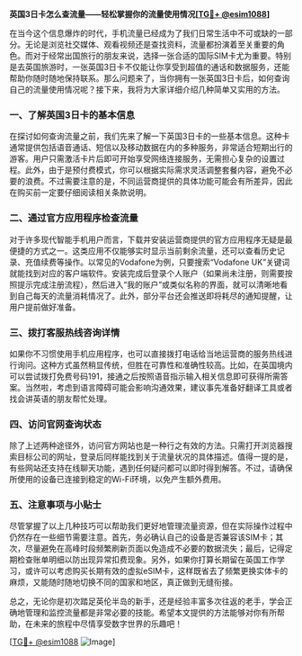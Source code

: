 **英国3日卡怎么查流量——轻松掌握你的流量使用情况[[TG💪+ @esim1088](https://t.me/s/esim1088)]**

在当今这个信息爆炸的时代，手机流量已经成为了我们日常生活中不可或缺的一部分。无论是浏览社交媒体、观看视频还是查找资料，流量都扮演着至关重要的角色。而对于经常出国旅行的朋友来说，选择一张合适的国际SIM卡尤为重要。特别是去英国旅游时，一张英国3日卡不仅能让你享受到超值的通话和数据服务，还能帮助你随时随地保持联系。那么问题来了，当你拥有一张英国3日卡后，如何查询自己的流量使用情况呢？接下来，我将为大家详细介绍几种简单又实用的方法。

### 一、了解英国3日卡的基本信息

在探讨如何查询流量之前，我们先来了解一下英国3日卡的一些基本信息。这种卡通常提供包括语音通话、短信以及移动数据在内的多种服务，非常适合短期出行的游客。用户只需激活卡片后即可开始享受网络连接服务，无需担心复杂的设置过程。此外，由于是预付费模式，你可以根据实际需求灵活调整套餐内容，避免不必要的浪费。不过需要注意的是，不同运营商提供的具体功能可能会有所差异，因此在购买前一定要仔细阅读相关条款说明。

### 二、通过官方应用程序检查流量

对于许多现代智能手机用户而言，下载并安装运营商提供的官方应用程序无疑是最便捷的方式之一。这类应用不仅能够实时显示当前剩余流量，还可以查看历史记录、充值续费等操作。以常见的Vodafone为例，只要搜索“Vodafone UK”关键词就能找到对应的客户端软件。安装完成后登录个人账户（如果尚未注册，则需要按照提示完成注册流程），然后进入“我的账户”或类似名称的界面，就可以清晰地看到自己每天的流量消耗情况了。此外，部分平台还会推送即将耗尽的通知提醒，让用户提前做好准备。

### 三、拨打客服热线咨询详情

如果你不习惯使用手机应用程序，也可以直接拨打电话给当地运营商的服务热线进行询问。这种方式虽然稍显传统，但胜在可靠性和准确性较高。比如，在英国境内可以尝试拨打免费号码191，接通之后按照语音指示输入相关信息即可获得所需答案。当然啦，考虑到语言障碍可能会影响沟通效果，建议事先准备好翻译工具或者找会讲英语的朋友帮忙处理。

### 四、访问官网查询状态

除了上述两种途径外，访问官方网站也是一种行之有效的方法。只需打开浏览器搜索目标公司的网址，登录后同样能找到关于流量状况的具体描述。值得一提的是，有些网站还支持在线聊天功能，遇到任何疑问都可以即时得到解答。不过，请确保所使用的设备已连接到稳定的Wi-Fi环境，以免产生额外费用。

### 五、注意事项与小贴士

尽管掌握了以上几种技巧可以帮助我们更好地管理流量资源，但在实际操作过程中仍然存在一些细节需要注意。首先，务必确认自己的设备是否兼容该SIM卡；其次，尽量避免在高峰时段频繁刷新页面以免造成不必要的数据流失；最后，记得定期检查账单明细以防出现异常扣费现象。另外，如果你打算长期留在英国工作学习，或许可以考虑购买长期有效的虚拟eSIM卡，这样既省去了频繁更换实体卡的麻烦，又能随时随地切换不同的国家和地区，真正做到无缝衔接。

总之，无论你是初次踏足英伦半岛的新手，还是经验丰富多次往返的老手，学会正确地管理和监控流量都是非常必要的技能。希望本文提供的方法能够对你有所帮助，在未来的旅程中尽情享受数字世界的乐趣吧！

[[TG💪+ @esim1088](https://t.me/s/esim1088) ![Image](https://i.postimg.cc/4NQfJmqS/Snipaste-2025-05-13-00-14-12.png)]